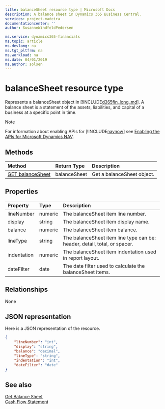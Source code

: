 ```yaml
---
title: balanceSheet resource type | Microsoft Docs
description: A balance sheet in Dynamics 365 Business Central.
services: project-madeira
documentationcenter: ''
author: SusanneWindfeldPedersen

ms.service: dynamics365-financials
ms.topic: article
ms.devlang: na
ms.tgt_pltfrm: na
ms.workload: na
ms.date: 04/01/2019
ms.author: solsen
---
```


# balanceSheet resource type
Represents a balanceSheet object in [!INCLUDE[d365fin_long_md](../../includes/d365fin_long_md.md)]. A balance sheet is a statement of the assets, liabilities, and capital of a business at a specific point in time.

> [!NOTE]  
> For information about enabling APIs for [!INCLUDE[navnow](../../includes/navnow_md.md)] see [Enabling the APIs for Microsoft Dynamics NAV](../enabling-apis-for-dynamics-nav.md).

## Methods

| Method       | Return Type  |Description|
|:-------------|:-------------|:----------|
|[GET balanceSheet](../api/dynamics_balancesheet_get.md)|balanceSheet|Get a balanceSheet object.|

## Properties

| Property     | Type   |Description|
|:-------------|:-------|:----------|
|lineNumber    |numeric |The balanceSheet item line number.|
|display       |string  |The balanceSheet item display name.|
|balance       |numeric |The balanceSheet item balance.|
|lineType      |string  |The balanceSheet item line type can be: header, detail, total, or spacer.|
|indentation   |numeric |The balanceSheet item indentation used in report layout.|
|dateFilter    |date    |The date filter used to calculate the balanceSheet items.|


## Relationships
None

## JSON representation

Here is a JSON representation of the resource.


```json
{
    "lineNumber": "int",
    "display": "string",
    "balance": "decimal",
    "lineType": "string",
    "indentation": "int",
    "dateFilter": "date"
}
```
## See also
  
[Get Balance Sheet](../api/dynamics_balancesheet_get.md)  
[Cash Flow Statement](dynamics_cashflowstatement.md)  
